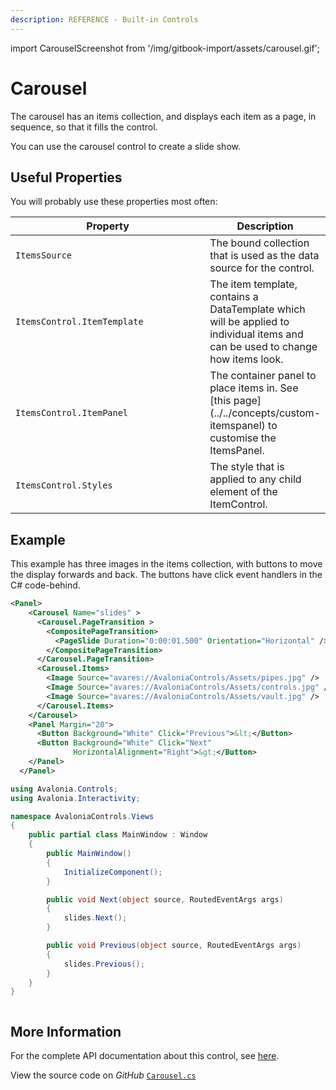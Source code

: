 ```yaml
---
description: REFERENCE - Built-in Controls
---
```


import CarouselScreenshot from '/img/gitbook-import/assets/carousel.gif';

# Carousel

The carousel has an items collection, and displays each item as a page, in sequence, so that it fills the control.

You can use the carousel control to create a slide show.

## Useful Properties

You will probably use these properties most often:

<table>
  <thead>
    <tr>
      <th width="316">Property</th>
      <th>Description</th>
    </tr>
  </thead>
  <tbody>
    <tr>
      <td><code>ItemsSource</code></td>
      <td>The bound collection that is used as the data source for the control.</td>
    </tr>
    <tr>
      <td><code>ItemsControl.ItemTemplate</code></td>
      <td>The item template, contains a DataTemplate which will be applied to individual items and can be used to change how items look.</td>
    </tr>
    <tr>
      <td><code>ItemsControl.ItemPanel</code></td>
      <td>The container panel to place items in. See [this page](../../concepts/custom-itemspanel) to customise the ItemsPanel.</td>
    </tr>
    <tr>
      <td><code>ItemsControl.Styles</code></td>
      <td>The style that is applied to any child element of the ItemControl.</td>
    </tr>
  </tbody>
</table>

## Example

This example has three images in the items collection, with buttons to move the display forwards and back. The buttons have click event handlers in the C# code-behind.

```xml
<Panel>
    <Carousel Name="slides" >
      <Carousel.PageTransition >
        <CompositePageTransition>
          <PageSlide Duration="0:00:01.500" Orientation="Horizontal" />
        </CompositePageTransition>
      </Carousel.PageTransition>
      <Carousel.Items>
        <Image Source="avares://AvaloniaControls/Assets/pipes.jpg" />
        <Image Source="avares://AvaloniaControls/Assets/controls.jpg" />
        <Image Source="avares://AvaloniaControls/Assets/vault.jpg" />
      </Carousel.Items>
    </Carousel>
    <Panel Margin="20">
      <Button Background="White" Click="Previous">&lt;</Button>
      <Button Background="White" Click="Next" 
              HorizontalAlignment="Right">&gt;</Button>
    </Panel>
  </Panel>
```

```csharp title='C#'
using Avalonia.Controls;
using Avalonia.Interactivity;

namespace AvaloniaControls.Views
{
    public partial class MainWindow : Window
    {
        public MainWindow()
        {
            InitializeComponent();
        }

        public void Next(object source, RoutedEventArgs args)
        {
            slides.Next();
        }

        public void Previous(object source, RoutedEventArgs args) 
        {
            slides.Previous();
        }
    }
}
```

<img src={CarouselScreenshot} alt="" />

## More Information

For the complete API documentation about this control, see [here](http://reference.avaloniaui.net/api/Avalonia.Controls/Carousel/).

View the source code on _GitHub_ [`Carousel.cs`](https://github.com/AvaloniaUI/Avalonia/blob/master/src/Avalonia.Controls/Carousel.cs)
